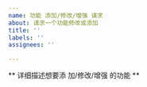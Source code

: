 ```yaml
---
name: 功能 添加/修改/增强 请求
about: 请求一个功能修改或添加
title: ''
labels: ''
assignees: ''

---
```


** 详细描述想要添 加/修改/增强 的功能 **
